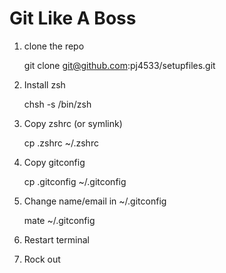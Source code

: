 Git Like A Boss
===============


1. clone the repo

	git clone git@github.com:pj4533/setupfiles.git

2. Install zsh

	chsh -s /bin/zsh

3. Copy zshrc (or symlink)

	cp .zshrc ~/.zshrc

4. Copy gitconfig

	cp .gitconfig ~/.gitconfig

5. Change name/email in ~/.gitconfig
 
	mate ~/.gitconfig

6. Restart terminal

7. Rock out
